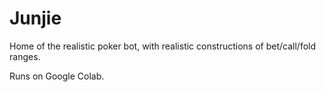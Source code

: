 # Junjie
Home of the realistic poker bot, with realistic constructions of bet/call/fold ranges. 

Runs on Google Colab. 

